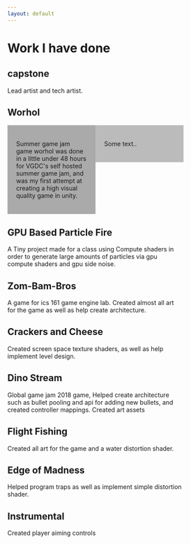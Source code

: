 ```yaml
---
layout: default
---
```


# Work I have done

<style>
* {
    box-sizing: border-box;
}

/* Create two equal columns that floats next to each other */
.column {
    float: left;
    right: 30px;
    width: 50%;
    padding: 20px;
}

/* Clear floats after the columns */
.row:after {
    content: "";
    display: table;
    clear: both;
}
</style>

## capstone

Lead artist and tech artist.

## Worhol
<div class="row">
  <div class="column" style="background-color:#aaa;">
    <p>Summer game jam game worhol was done in a little under 48 hours for VGDC's self hosted summer game jam, and was my first attempt at creating a high visual quality game in unity.
    </p>
  </div>
  <div class="column" style="background-color:#bbb;">
    <p>Some text..</p>
  </div>
</div>

## GPU Based Particle Fire

A Tiny project made for a class using Compute shaders in order to generate large amounts of particles via gpu compute shaders and gpu side noise.

## Zom-Bam-Bros

A game for ics 161 game engine lab. Created almost all art for the game as well as help create architecture.

## Crackers and Cheese

Created screen space texture shaders, as well as help implement level design.

## Dino Stream

Global game jam 2018 game, Helped create architecture such as bullet pooling and api for adding new bullets, and created controller mappings. Created art assets

## Flight Fishing

Created all art for the game and a water distortion shader.

## Edge of Madness

Helped program traps as well as implement simple distortion shader.

## Instrumental

Created player aiming controls